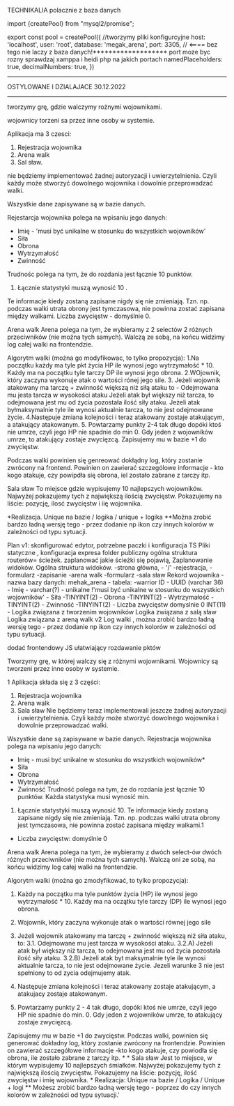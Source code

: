 
TECHNIKALIA
polacznie z baza danych

import {createPool} from "mysql2/promise";

export const pool = createPool({        //tworzymy pliki konfigurcyjne
    host: 'localhost',
    user: 'root',
    database: 'megak_arena',
    port: 3305,                 // <==== bez tego nie laczy z baza danych!******************* port moze byc rozny sprawdzaj xamppa i heidi php na jakich portach
    namedPlaceholders: true,
    decimalNumbers: true,
})

***********************************
OSTYLOWANE I DZIALAJACE 30.12.2022
***********************************************************************************





tworzymy grę, gdzie walczymy rożnymi wojownikami.

wojownicy torzeni sa przez inne osoby w systemie.

Aplikacja ma 3 czesci:
1. Rejestracja wojownika
2. Arena walk
3. Sal sław.

nie będziemy implementować żadnej autoryzacji i uwierzytelnienia.
Czyli każdy może stworzyć dowolnego wojownika i dowolnie przeprowadzać walki.

Wszystkie dane zapisywane są w bazie danych.

Rejestarcja wojownika polega na wpisaniu jego danych:
- Imię - 'musi być unikalne w stosunku do wszystkich wojowników'
- Siła
- Obrona
- Wytrzymałość
- Zwinność

Trudnośc polega na tym, że do rozdania jest łącznie 10 punktów.
1. Łącznie statystyki muszą wynosić 10 .

Te informacje kiedy zostaną zapisane nigdy się nie zmieniają. Tzn. np. podczas walki utrata obrony jest tymczasowa,  nie powinna zostać zapisana między walkami.
Liczba zwycięstw - domyślnie 0.

Arena walk
Arena polega na tym, że wybieramy z 2 selectów 2 różnych przeciwników (nie można
tych samych). Walczą ze sobą, na końcu widzimy log całej walki na frontendzie.

Algorytm walki (można go modyfikowac, to tylko propozycja):
1.Na początku każdy ma tyle pkt życia HP ile wynosi jego wytrzymałość * 10.
Każdy ma na początku tyle tarczy DP ile wynosi jego obrona.
2.WOjownik, który zaczyna wykonuje atak o wartości rónej jego sile.
3. Jeżeli wojownik atakowany ma tarczę + zwinność większą niż siłą ataku to
    - Odejmowana mu jesta tarcza w wysokości ataku
        Jeżeli atak był większy niż tarcza, to odejmowana jest mu od życia pozostała ilość
        siły ataku.
        Jeżeli atak byłmaksymalnie tyle ile wynosi  aktualnie tarcza, to nie jest odejmowane życie.
4.Następuje zmiana kolejności i teraz atakowany zostaje atakującym, a  atakujący atakowanym.
5. Powtarzamy punkty 2-4 tak długo dopóki ktoś nie umrze, czyli jego HP nie spadnie do min 0. Gdy jeden z wojowników umrze, to atakujący zostaje zwycięzcą. Zapisujemy mu w bazie +1 do zwycięstw.

Podczas walki powinien się genreować dokłądny log, który zostanie zwrócony na frontend. Powinien
on zawierać szczególowe informacje - kto kogo atakuje, czy powipdła się obrona, iel zostało zabrane z tarczy itp.

Sala sław
To miejsce gdzie wypisujemy 10 najlepszych wojowników. Najwyżej pokazujemy tych z największą ilością zwycięstw. Pokazujemy na liście: pozycję, ilosć zwycięstw i iię wojownika.


*Realizacja. Unique na bazie / logika / unique + logika
**Można zrobić bardzo ładną wersję tego - przez dodanie np ikon czy innych kolorów  w zależności od typu sytuacji.

Plan
v1:
skonfigurować edytor,
potrzebne paczki i konfiguracja TS
Pliki statyczne ,
konfiguracja expresa folder publiczny
    ogólna struktura routerów= ścieżek.
    zaplanować jakie ścieżki się pojawią,
    Zaplanowanie widoków. Ogólna struktura widoków.
        -strona główna,
            - '/'
        -rejestracja,
            - formularz
            -zapisanie
        -arena walk
            -formularz
        -sala sław
    Rekord wojownika
        -nazwa bazy danych: mehak_arena
        - tabela:
            -warrior
                ID - UUID (varchar 36)
                - Imię - varchar(?) - unikalne !'musi być unikalne w stosunku do wszystkich wojowników'
                - Siła -TINYINT(2)
                - Obrona -TINYINT(2)
                - Wytrzymałość -TINYINT(2)
                - Zwinność -TINYINT(2)
                - Liczba zwycięstw domyslnie 0 INT(11)
                 - Logika związana z tworzenim wojowników
    Logika związana z salą sław
    Logika związana z areną walk
v2
Log walki , można zrobić bardzo ładną wersję tego - przez dodanie np ikon czy innych kolorów  w zależności od typu sytuacji.

dodać frontendowy JS ułatwiający rozdawanie pktów






Tworzymy grę, w której walczy się z różnymi wojownikami. Wojownicy są tworzeni przez inne osoby w systemie.

1 Aplikacja składa się z 3 części:
1. Rejestracja wojownika
2. Arena walk
3. Sala sław
Nie będziemy teraz implementowali jeszcze żadnej autoryzacji i uwierzytelnienia. Czyli każdy może stworzyć dowolnego wojownika i dowolnie przeprowadzać walki.

Wszystkie dane są zapisywane w bazie danych.
Rejestracja wojownika polega na wpisaniu jego danych:
- Imię - musi być unikalne w stosunku do wszystkich wojowników*
- Siła
- Obrona
- Wytrzymałość
- Zwinność
Trudność polega na tym, że do rozdania jest łącznie 10 punktów.
Każda statystyka musi wynosić min.
1. Łącznie statystyki muszą wynosić 10.
Te informacje kiedy zostaną zapisane nigdy się nie zmieniają. Tzn. np. podczas walki utrata obrony jest tymczasowa, nie powinna zostać zapisana między walkami.1
- Liczba zwycięstw: domyślnie 0

Arena walk
Arena polega na tym, że wybieramy z dwóch select-ów dwóch różnych przeciwników (nie można tych samych). Walczą oni ze sobą, na końcu widzimy log całej walki na frontendzie.

Algorytm walki (można go zmodyfikować, to tylko propozycja):
1. Każdy na początku ma tyle punktów życia (HP) ile wynosi jego wytrzymałość * 10. Każdy ma na oczątku tyle        tarczy (DP) ile wynosi jego obrona.
2. Wojownik, który zaczyna wykonuje atak o wartości równej jego sile
3. Jeżeli wojownik atakowany ma tarczę + zwinność większą niż siła ataku, to:
    3.1. Odejmowane mu jest tarcza w wysokości ataku.
    3.2.A) Jeżeli atak był większy niż tarcza, to odejmowana jest mu od życia pozostała ilość siły ataku.
    3.2.B) Jeżeli atak byt maksymalnie tyle ile wynosi aktualnie tarcza, to nie jest odejmowane życie.
Jezeli warunke 3 nie jest spełniony to od zycia odejmujemy atak.

4. Następuje zmiana kolejności i teraz atakowany zostaje atakującym, a atakujacy zostaje atakowanym.
5. Powtarzamy punkty 2 - 4 tak długo, dopóki ktoś nie umrze, czyli jego HP nie spadnie do min. 0.
Gdy jeden z wojowników umrze, to atakujący zostaje zwycięzcą.

Zapisujemy mu w bazie +1 do zwycięstw. Podczas walki, powinien się generować dokładny log, który zostanie zwrócony na frontendzie. Powinien on zawierać szczegółowe informacje -kto kogo atakuje, czy powiodła się obrona, ile zostało zabrane z tarczy itp. * * Sala sław Jest to miejsce, w którym wypisujemy 10 najlepszych śmiałków. Najwyżej pokazujemy tych z największą ilością zwycięstw. Pokazujemy na liście: pozycję, ilość zwycięstw i imię wojownika. * Realizacja: Unique na bazie / Logika / Unique + logi ** Możesz zrobić bardzo ładną wersję tego - poprzez do czy innych kolorów w zależności od typu sytuacji.'

















